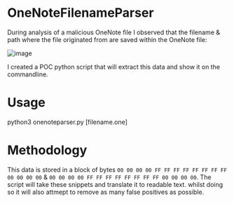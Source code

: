 # OneNoteFilenameParser
During analysis of a malicious OneNote file I observed that the filename & path where the file originated from are saved within the OneNote file:

![image](https://user-images.githubusercontent.com/87302600/220171074-0d613834-296d-4e42-baff-26e2380584bc.png)

I created a POC python script that will extract this data and show it on the commandline.

# Usage
python3 onenoteparser.py [filename.one]

# Methodology
This data is stored in a block of bytes `00 00 00 00 FF FF FF FF FF FF FF FF 00 00 00 00` & `00 00 00 00 FF FF FF FF FF FF FF FF 00 00 00 00`. The script will take these snippets and translate it to readable text. whilst doing so it will also attmept to remove as many false positives as possible.
